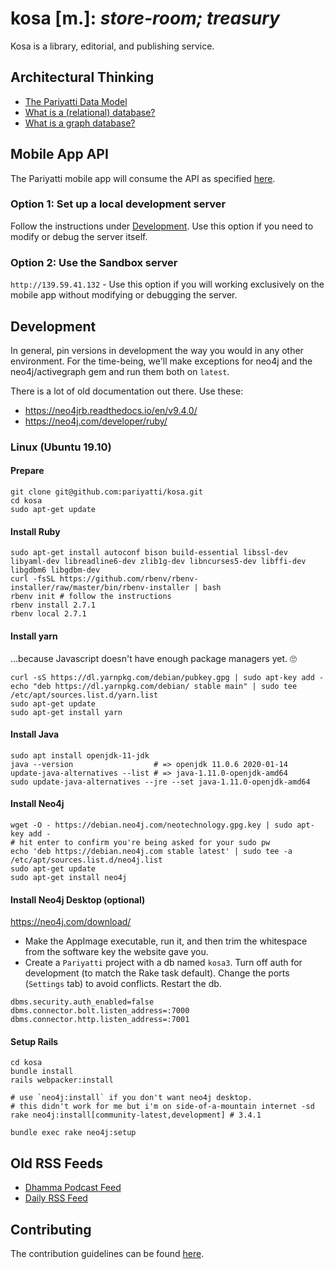 # kosa [m.]: _store-room; treasury_

Kosa is a library, editorial, and publishing service.

## Architectural Thinking

- [The Pariyatti Data Model](https://github.com/pariyatti/agga/blob/master/docs/data-models.pdf)
- [What is a (relational) database?](https://docs.google.com/document/d/1QuiWPaAUH9_UOeBouGGCgF_FyRRhoL4uLkfKvSsbw2o/edit#)
- [What is a graph database?](https://neo4j.com/developer/graph-database/)

## Mobile App API

The Pariyatti mobile app will consume the API as specified [here](https://github.com/pariyatti/kosa/blob/master/docs/api.md).

### Option 1: Set up a local development server

Follow the instructions under [Development](https://github.com/pariyatti/kosa#development). Use this option if you need to modify or debug the server itself.

### Option 2: Use the Sandbox server

`http://139.59.41.132` - Use this option if you will working exclusively on the mobile app without modifying or debugging the server.

## Development

In general, pin versions in development the way you would in any other environment. For the time-being, we'll make exceptions for neo4j and the neo4j/activegraph gem and run them both on `latest`.

There is a lot of old documentation out there. Use these:

- https://neo4jrb.readthedocs.io/en/v9.4.0/
- https://neo4j.com/developer/ruby/

### Linux (Ubuntu 19.10)

#### Prepare

```
git clone git@github.com:pariyatti/kosa.git
cd kosa
sudo apt-get update
```

#### Install Ruby

```
sudo apt-get install autoconf bison build-essential libssl-dev libyaml-dev libreadline6-dev zlib1g-dev libncurses5-dev libffi-dev libgdbm6 libgdbm-dev
curl -fsSL https://github.com/rbenv/rbenv-installer/raw/master/bin/rbenv-installer | bash
rbenv init # follow the instructions
rbenv install 2.7.1
rbenv local 2.7.1
```

#### Install yarn

...because Javascript doesn't have enough package managers yet. 🙄

```
curl -sS https://dl.yarnpkg.com/debian/pubkey.gpg | sudo apt-key add -
echo "deb https://dl.yarnpkg.com/debian/ stable main" | sudo tee /etc/apt/sources.list.d/yarn.list
sudo apt-get update
sudo apt-get install yarn
```

#### Install Java

```
sudo apt install openjdk-11-jdk
java --version                  # => openjdk 11.0.6 2020-01-14
update-java-alternatives --list # => java-1.11.0-openjdk-amd64
sudo update-java-alternatives --jre --set java-1.11.0-openjdk-amd64
```

#### Install Neo4j

```
wget -O - https://debian.neo4j.com/neotechnology.gpg.key | sudo apt-key add -
# hit enter to confirm you're being asked for your sudo pw
echo 'deb https://debian.neo4j.com stable latest' | sudo tee -a /etc/apt/sources.list.d/neo4j.list
sudo apt-get update
sudo apt-get install neo4j
```

#### Install Neo4j Desktop (optional)

https://neo4j.com/download/

- Make the AppImage executable, run it, and then trim the whitespace from the software key the website gave you.
- Create a `Pariyatti` project with a db named `kosa3`. Turn off auth for development (to match the Rake task default). Change the ports (`Settings` tab) to avoid conflicts. Restart the db.

```
dbms.security.auth_enabled=false
dbms.connector.bolt.listen_address=:7000
dbms.connector.http.listen_address=:7001
```

#### Setup Rails

```
cd kosa
bundle install
rails webpacker:install

# use `neo4j:install` if you don't want neo4j desktop.
# this didn't work for me but i'm on side-of-a-mountain internet -sd
rake neo4j:install[community-latest,development] # 3.4.1

bundle exec rake neo4j:setup
```

## Old RSS Feeds

- [Dhamma Podcast Feed](http://feeds.pariyatti.org/dhammapodcasts)
- [Daily RSS Feed](https://www.pariyatti.org/Free-Resources/Daily-Words/RSS-Feeds)

## Contributing

The contribution guidelines can be found [here](https://github.com/pariyatti/agga/blob/master/CONTRIBUTING.md).
